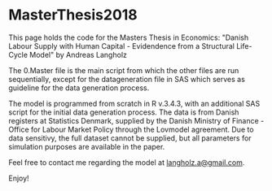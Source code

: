 # MasterThesis2018
This page holds the code for the Masters Thesis in Economics:
"Danish Labour Supply with Human Capital - Evidendence from a Structural Life-Cycle Model"
by Andreas Langholz

The 0.Master file is the main script from which the other files are run sequentially, except for the datageneration file in SAS which serves as guideline for the data generation process.

The model is programmed from scratch in R v.3.4.3, with an additional SAS script for the initial  data generation process. The data is from Danish registers at Statistics Denmark, supplied by the Danish Ministry of Finance - Office for Labour Market Policy through the Lovmodel agreement. Due to data sensitivy, the full dataset cannot be supplied, but all parameters for simulation purposes are available in the paper. 

Feel free to contact me regarding the model at langholz.a@gmail.com.

Enjoy!
